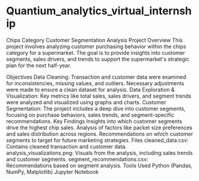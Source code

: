 # Quantium_analytics_virtual_internship
Chips Category Customer Segmentation Analysis
Project Overview
This project involves analyzing customer purchasing behavior within the chips category for a supermarket. The goal is to provide insights into customer segments, sales drivers, and trends to support the supermarket's strategic plan for the next half-year.

Objectives
Data Cleaning:
Transaction and customer data were examined for inconsistencies, missing values, and outliers. Necessary adjustments were made to ensure a clean dataset for analysis.
Data Exploration & Visualization:
Key metrics like total sales, sales drivers, and segment trends were analyzed and visualized using graphs and charts.
Customer Segmentation:
The project includes a deep dive into customer segments, focusing on purchase behaviors, sales trends, and segment-specific recommendations.
Key Findings
Insights into which customer segments drive the highest chip sales.
Analysis of factors like packet size preferences and sales distribution across regions.
Recommendations on which customer segments to target for future marketing strategies.
Files
cleaned_data.csv: Contains cleaned transaction and customer data.
analysis_visualizations.png: Visuals from the analysis, including sales trends and customer segments.
segment_recommendations.csv: Recommendations based on segment analysis.
Tools Used
Python (Pandas, NumPy, Matplotlib)
Jupyter Notebook


